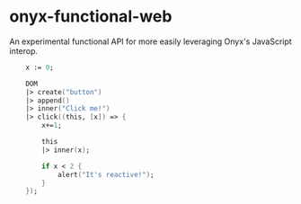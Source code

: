 # onyx-functional-web

An experimental functional API for more easily leveraging Onyx's JavaScript interop.

```fsharp
    x := 0;

    DOM 
    |> create("button") 
    |> append()
    |> inner("Click me!")
    |> click((this, [x]) => {
        x+=1;

        this 
        |> inner(x);

        if x < 2 {
            alert("It's reactive!");
        }
    });
```